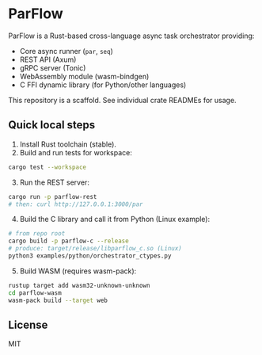 # ParFlow

ParFlow is a Rust-based cross-language async task orchestrator providing:
- Core async runner (`par`, `seq`)
- REST API (Axum)
- gRPC server (Tonic)
- WebAssembly module (wasm-bindgen)
- C FFI dynamic library (for Python/other languages)

This repository is a scaffold. See individual crate READMEs for usage.

## Quick local steps

1. Install Rust toolchain (stable).
2. Build and run tests for workspace:
```bash
cargo test --workspace
```

3. Run the REST server:
```bash
cargo run -p parflow-rest
# then: curl http://127.0.0.1:3000/par
```

4. Build the C library and call it from Python (Linux example):
```bash
# from repo root
cargo build -p parflow-c --release
# produce: target/release/libparflow_c.so (Linux)
python3 examples/python/orchestrator_ctypes.py
```

5. Build WASM (requires wasm-pack):
```bash
rustup target add wasm32-unknown-unknown
cd parflow-wasm
wasm-pack build --target web
```

## License
MIT
